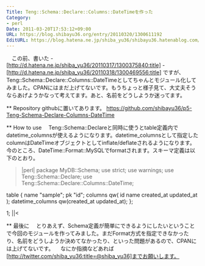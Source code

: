 ```yaml
---
Title: Teng::Schema::Declare::Columns::DateTimeを作った
Category:
- perl
Date: 2011-03-20T17:53:12+09:00
URL: https://blog.shibayu36.org/entry/20110320/1300611192
EditURL: https://blog.hatena.ne.jp/shiba_yu36/shibayu36.hatenablog.com/atom/entry/12704591929888038974
---
```


　この前、書いた
-[http://d.hatena.ne.jp/shiba_yu36/20110317/1300375840:title]
-[http://d.hatena.ne.jp/shiba_yu36/20110318/1300469556:title]
ですが、Teng::Schema::Declare::Columns::DateTimeとしてちゃんとモジュール化してみました。CPANにはまだ上げてないです。もうちょっと様子見て、大丈夫そうならあげようかなって考えてます。あと、名前をどうしようか迷ってます。

** Repository
githubに置いてあります。
https://github.com/shibayu36/p5-Teng-Schema-Declare-Columns-DateTime

** How to use
　Teng::Schema::Declareと同時に使うとtable定義内でdatetime_columnsが使えるようになります。datetime_columnsとして指定したcolumnはDateTimeオブジェクトとしてinflate/deflateされるようになります。今のところ、DateTime::Format::MySQLでformatされます。スキーマ定義は以下のとおり。

>|perl|
package MyDB::Schema;
use strict;
use warnings;
use Teng::Schema::Declare;
use Teng::Schema::Declare::Columns::DateTime;

table {
    name    "sample";
    pk      "id";
    columns qw( id name created_at updated_at );
    datetime_columns qw(created_at updated_at);
};

1;
||<

** 最後に
　とりあえず、Schema定義が簡単にできるようにしたいということで今回のモジュールを作ってみました。まだFormat方式を指定できなかったり、名前をどうしようか決めてなかったり、といった問題があるので、CPANには上げてないです。
　なにか指摘などあれば[http://twitter.com/shiba_yu36:title=@shiba_yu36]までお願いします。

